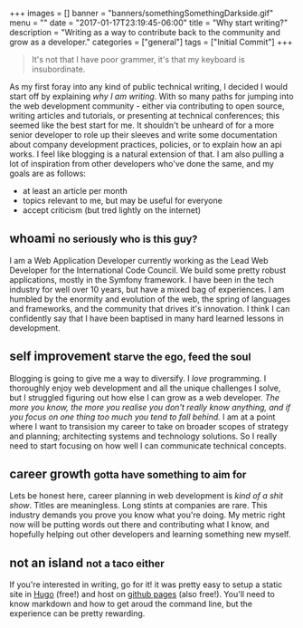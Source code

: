 +++
images = []
banner = "banners/somethingSomethingDarkside.gif"
menu = ""
date = "2017-01-17T23:19:45-06:00"
title = "Why start writing?"
description = "Writing as a way to contribute back to the community and grow as a developer."
categories = ["general"]
tags = ["Initial Commit"]
+++
> It's not that I have poor grammer, it's that my keyboard is insubordinate.

As my first foray into any kind of public technical writing, I decided I would start off by explaining _why I am writing_.  With so many paths for jumping into the web development community - either via contributing to open source, writing articles and tutorials, or presenting at technical conferences; this seemed like the best start for me.  It shouldn't be unheard of for a more senior developer to role up their sleeves and write some documentation about company development practices, policies, or to explain how an api works. I feel like blogging is a natural extension of that.  I am also pulling a lot of inspiration from other developers who've done the same, and my goals are as follows:

* at least an article per month
* topics relevant to me, but may be useful for everyone
* accept criticism (but tred lightly on the internet)

## whoami <small>no seriously who is this guy?</small>
I am a Web Application Developer currently working as the Lead Web Developer for the International Code Council.  We build some pretty robust applications, mostly in the Symfony framework.  I have been in the tech industry for well over 10 years, but have a mixed bag of experiences.  I am humbled by the enormity and evolution of the web, the spring of languages and frameworks, and the community that drives it's innovation.  I think I can confidently say that I have been baptised in many hard learned lessons in development.

## self improvement <small>starve the ego, feed the soul</small>
Blogging is going to give me a way to diversify.  I _love_ programming.  I thoroughly enjoy web development and all the unique challenges I solve, but I struggled figuring out how else I can grow as a web developer.  _The more you know, the more you realise you don't really know anything, and if you focus on one thing too much you tend to fall behind._  I am at a point where I want to transision my career to take on broader scopes of strategy and planning; architecting systems and technology solutions.  So I really need to start focusing on how well I can communicate technical concepts.

## career growth <small>gotta have something to aim for</small>
Lets be honest here, career planning in web development is _kind of a shit show_.  Titles are meaningless.  Long stints at companies are rare.  This industry demands you prove you know what you're doing.  My metric right now will be putting words out there and contributing what I know, and hopefully helping out other developers and learning something new myself.

## not an island <small>not a taco either</small>
If you're interested in writing, go for it!  it was pretty easy to setup a static site in [Hugo](https://gohugo.io) (free!) and host on [github pages](https://pages.github.com/) (also free!).  You'll need to know markdown and how to get aroud the command line, but the experience can be pretty rewarding.
